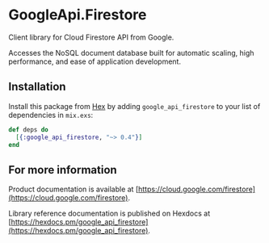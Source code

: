 # GoogleApi.Firestore

Client library for Cloud Firestore API from Google.

Accesses the NoSQL document database built for automatic scaling, high performance, and ease of application development.


## Installation

Install this package from [Hex](https://hex.pm) by adding
`google_api_firestore` to your list of dependencies in `mix.exs`:

```elixir
def deps do
  [{:google_api_firestore, "~> 0.4"}]
end
```

## For more information

Product documentation is available at [https://cloud.google.com/firestore](https://cloud.google.com/firestore).

Library reference documentation is published on Hexdocs at
[https://hexdocs.pm/google_api_firestore](https://hexdocs.pm/google_api_firestore).
